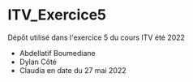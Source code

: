 # ITV_Exercice5
Dépôt utilisé dans l'exercice 5 du cours ITV été 2022


- Abdellatif Boumediane
- Dylan Côté
- Claudia en date du 27 mai 2022

